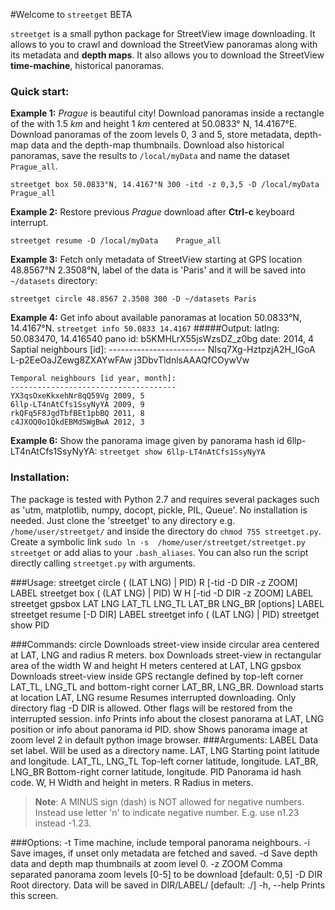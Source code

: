 #Welcome to `streetget` BETA

`streetget` is a small python package for StreetView image downloading. It allows to you to crawl and download the StreetView panoramas along with its metadata and **depth maps**. It also allows you to download the StreetView **time-machine**, historical panoramas.

### Quick start:
**Example 1:** _Prague_ is beautiful city! Download panoramas inside a rectangle of the with 1.5 _km_ and height 1 _km_ centered at 50.0833° N, 14.4167°E. Download panoramas of the zoom levels 0, 3 and 5, store metadata, depth-map data and the depth-map thumbnails. Download also historical panoramas, save the results to `/local/myData` and name the dataset `Prague_all`.

`streetget box 50.0833°N, 14.4167°N 300 -itd -z 0,3,5 -D /local/myData  Prague_all`

**Example 2:** Restore previous _Prague_ download after **Ctrl-c** keyboard interrupt.

`streetget resume -D /local/myData    Prague_all`

**Example 3:** Fetch only metadata of StreetView starting at GPS location 48.8567°N 2.3508°N, label of the data is 'Paris' and it will be saved into `~/datasets` directory:

`streetget circle 48.8567 2.3508 300 -D ~/datasets Paris`

**Example 4:** Get info about available panoramas at location 50.0833°N, 14.4167°N.
`streetget info 50.0833 14.4167`
#####Output:
	latlng: 50.083470, 14.416540
	pano id: b5KMHLrX55jsWzsDZ_z0bg
	date: 2014, 4
	Saptial neighbours [id]:
	------------------------
	NIsq7Xg-HztpzjA2H_IGoA
	L-p2EeOaJZewg8ZXAYwFAw
	j3DbvTldnlsAAAQfCOywVw

	Temporal neighbours [id year, month]:
	-------------------------------------
	YX3qsOxeKkxehNr8qQ59Vg 2009, 5
	6llp-LT4nAtCfs1SsyNyYA 2009, 9
	rkQFq5F8JgdTbfBEt1pbBQ 2011, 8
	c4JXOQ0o1QkdEBMdSWgBwA 2012, 3

**Example 6:** Show the panorama image given by panorama hash id 6llp-LT4nAtCfs1SsyNyYA:
`streetget show 6llp-LT4nAtCfs1SsyNyYA`

### Installation:
The package is tested with Python 2.7  and requires several packages such as 'utm, matplotlib, numpy, docopt, pickle, PIL, Queue'. No installation is needed.
Just clone the 'streetget' to any directory e.g. `/home/user/streetget/` and inside the directory do `chmod 755 streetget.py`. Create a symbolic link `sudo ln -s  /home/user/streetget/streetget.py streetget` or add alias to your `.bash_aliases`.  You can also run the script directly calling `streetget.py` with arguments.

###Usage:
	 streetget circle ( (LAT LNG) | PID) R [-tid -D DIR -z ZOOM] LABEL
	 streetget box ( (LAT LNG) | PID) W H [-tid -D DIR -z ZOOM] LABEL
	 streetget gpsbox LAT LNG LAT_TL LNG_TL LAT_BR LNG_BR [options] LABEL
	 streetget resume [-D DIR] LABEL
	 streetget info ( (LAT LNG) | PID)
     streetget show PID



###Commands:
    circle              Downloads street-view inside circular area
                        centered at LAT, LNG and radius R meters.
    box                 Downloads street-view in rectangular area
                        of the width W and height H meters centered
                        at LAT, LNG
    gpsbox              Downloads street-view inside GPS rectangle
                        defined by top-left corner LAT_TL, LNG_TL
                        and bottom-right corner LAT_BR, LNG_BR. Download
                        starts at location LAT, LNG
    resume              Resumes interrupted downloading. Only
                        directory flag -D DIR is allowed. Other
                        flags will be restored from the interrupted
                        session.
    info                Prints info about the closest panorama at LAT,
                        LNG position or info about panorama id PID.
    show                Shows panorama image at zoom level 2 in default
                        python image browser.
###Arguments:
    LABEL               Data set label. Will be used as a directory name.
    LAT, LNG            Starting point latitude and longitude.
    LAT_TL, LNG_TL      Top-left corner latitude, longitude.
    LAT_BR, LNG_BR      Bottom-right corner latitude, longitude.
    PID                 Panorama id hash code.
    W, H                Width and height in meters.
    R                   Radius in meters.

>**Note**: A MINUS sign (dash) is NOT allowed for negative numbers. Instead use letter 'n' to indicate negative number. E.g. use n1.23 instead -1.23.

###Options:
    -t          Time machine, include temporal panorama neighbours.
    -i          Save images, if unset only metadata are fetched and saved.
    -d          Save depth data and depth map thumbnails at zoom level 0.
    -z ZOOM     Comma separated panorama zoom levels [0-5] to be
                download [default: 0,5]
    -D DIR      Root directory. Data will be saved in DIR/LABEL/
                [default: ./]
    -h, --help  Prints this screen.